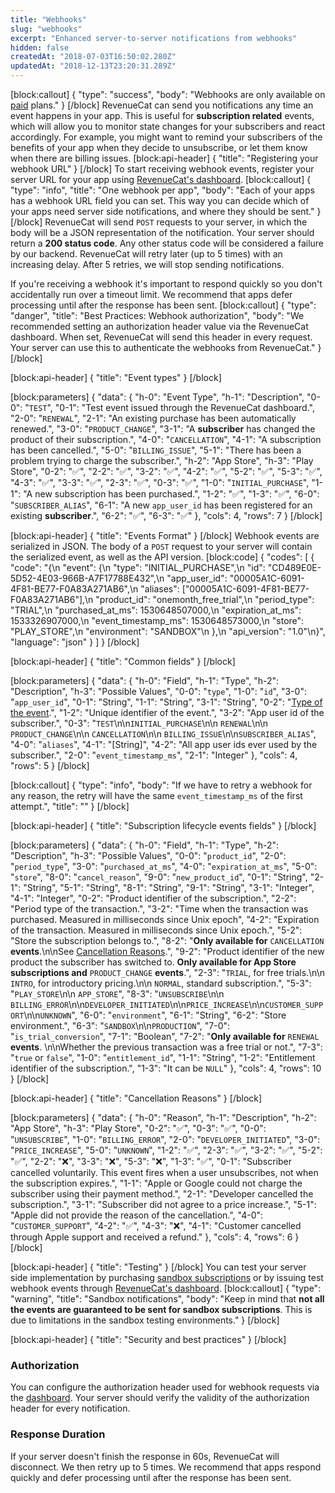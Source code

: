 ```yaml
---
title: "Webhooks"
slug: "webhooks"
excerpt: "Enhanced server-to-server notifications from webhooks"
hidden: false
createdAt: "2018-07-03T16:50:02.280Z"
updatedAt: "2018-12-13T23:20:31.289Z"
---
```

[block:callout]
{
  "type": "success",
  "body": "Webhooks are only available on [paid](https://www.revenuecat.com/pricing) plans."
}
[/block]
RevenueCat can send you notifications any time an event happens in your app. This is useful for **subscription related** events, which will allow you to monitor state changes for your subscribers and react accordingly. For example, you might want to remind your subscribers of the benefits of your app when they decide to unsubscribe, or let them know when there are billing issues. 
[block:api-header]
{
  "title": "Registering your webhook URL"
}
[/block]
To start receiving webhook events, register your server URL for your app using [RevenueCat's dashboard](http://app.revenuecat.com). 
[block:callout]
{
  "type": "info",
  "title": "One webhook per app",
  "body": "Each of your apps has a webhook URL field you can set. This way you can decide which of your apps need server side notifications, and where they should be sent."
}
[/block]
RevenueCat will send `POST` requests to your server, in which the body will be a JSON representation of the notification. Your server should return a **200 status code**. Any other status code will be considered a failure by our backend. RevenueCat will retry later (up to 5 times) with an increasing delay. After 5 retries, we will stop sending notifications.

If you're receiving a webhook it's important to respond quickly so you don't accidentally run over a timeout limit. We recommend that apps defer processing until after the response has been sent.
[block:callout]
{
  "type": "danger",
  "title": "Best Practices: Webhook authorization",
  "body": "We recommended setting an authorization header value via the RevenueCat dashboard. When set, RevenueCat will send this header in every request. Your server can use this to authenticate the  webhooks from RevenueCat."
}
[/block]

[block:api-header]
{
  "title": "Event types"
}
[/block]

[block:parameters]
{
  "data": {
    "h-0": "Event Type",
    "h-1": "Description",
    "0-0": "`TEST`",
    "0-1": "Test event issued through the RevenueCat dashboard.",
    "2-0": "`RENEWAL`",
    "2-1": "An existing purchase has been automatically renewed.",
    "3-0": "`PRODUCT_CHANGE`",
    "3-1": "A **subscriber** has changed the product of their subscription.",
    "4-0": "`CANCELLATION`",
    "4-1": "A subscription has been cancelled.",
    "5-0": "`BILLING_ISSUE`",
    "5-1": "There has been a problem trying to charge the subscriber.",
    "h-2": "App Store",
    "h-3": "Play Store",
    "0-2": "✅",
    "2-2": "✅",
    "3-2": "✅",
    "4-2": "✅",
    "5-2": "✅",
    "5-3": "✅",
    "4-3": "✅",
    "3-3": "✅",
    "2-3": "✅",
    "0-3": "✅",
    "1-0": "`INITIAL_PURCHASE`",
    "1-1": "A new subscription has been purchased.",
    "1-2": "✅",
    "1-3": "✅",
    "6-0": "`SUBSCRIBER_ALIAS`",
    "6-1": "A new `app_user_id` has been registered for an existing **subscriber**.",
    "6-2": "✅",
    "6-3": "✅"
  },
  "cols": 4,
  "rows": 7
}
[/block]

[block:api-header]
{
  "title": "Events Format"
}
[/block]
Webhook events are serialized in JSON. The body of a `POST` request to your server will contain the serialized event, as well as the API version. 
[block:code]
{
  "codes": [
    {
      "code": "{\n  \"event\": {\n    \"type\": \"INITIAL_PURCHASE\",\n    \"id\": \"CD489E0E-5D52-4E03-966B-A7F17788E432\",\n    \"app_user_id\": \"00005A1C-6091-4F81-BE77-F0A83A271AB6\",\n    \"aliases\": [\"00005A1C-6091-4F81-BE77-F0A83A271AB6\"],\n    \"product_id\": \"onemonth_free_trial\",\n    \"period_type\": \"TRIAL\",\n    \"purchased_at_ms\": 1530648507000,\n    \"expiration_at_ms\": 1533326907000,\n    \"event_timestamp_ms\": 1530648573000,\n    \"store\": \"PLAY_STORE\",\n    \"environment\": \"SANDBOX\"\n  },\n  \"api_version\": \"1.0\"\n}",
      "language": "json"
    }
  ]
}
[/block]

[block:api-header]
{
  "title": "Common fields"
}
[/block]

[block:parameters]
{
  "data": {
    "h-0": "Field",
    "h-1": "Type",
    "h-2": "Description",
    "h-3": "Possible Values",
    "0-0": "`type`",
    "1-0": "`id`",
    "3-0": "`app_user_id`",
    "0-1": "String",
    "1-1": "String",
    "3-1": "String",
    "0-2": "[Type of the event](doc:webhooks#section-event-types).",
    "1-2": "Unique identifier of the event.",
    "3-2": "App user id of the subscriber.",
    "0-3": "`TEST`\n\n`INITIAL_PURCHASE`\n\n `RENEWAL`\n\n `PRODUCT_CHANGE`\n\n `CANCELLATION`\n\n `BILLING_ISSUE`\n\n`SUBSCRIBER_ALIAS`",
    "4-0": "`aliases`",
    "4-1": "[String]",
    "4-2": "All app user ids ever used by the subscriber.",
    "2-0": "`event_timestamp_ms`",
    "2-1": "Integer"
  },
  "cols": 4,
  "rows": 5
}
[/block]

[block:callout]
{
  "type": "info",
  "body": "If we have to retry a webhook for any reason, the retry will have the same `event_timestamp_ms` of the first attempt.",
  "title": ""
}
[/block]

[block:api-header]
{
  "title": "Subscription lifecycle events fields"
}
[/block]

[block:parameters]
{
  "data": {
    "h-0": "Field",
    "h-1": "Type",
    "h-2": "Description",
    "h-3": "Possible Values",
    "0-0": "`product_id`",
    "2-0": "`period_type`",
    "3-0": "`purchased_at_ms`",
    "4-0": "`expiration_at_ms`",
    "5-0": "`store`",
    "8-0": "`cancel_reason`",
    "9-0": "`new_product_id`",
    "0-1": "String",
    "2-1": "String",
    "5-1": "String",
    "8-1": "String",
    "9-1": "String",
    "3-1": "Integer",
    "4-1": "Integer",
    "0-2": "Product identifier of the subscription.",
    "2-2": "Period type of the transaction.",
    "3-2": "Time when the transaction was purchased. Measured in milliseconds since Unix epoch",
    "4-2": "Expiration of the transaction. Measured in milliseconds since Unix epoch.",
    "5-2": "Store the subscription belongs to.",
    "8-2": "**Only available for** `CANCELLATION` **events**.\n\nSee [Cancellation Reasons](https://docs.revenuecat.com/docs/webhooks#section-cancellation-reasons).",
    "9-2": "Product identifier of the new product the subscriber has switched to. **Only available for App Store subscriptions and** `PRODUCT_CHANGE` **events**.",
    "2-3": "`TRIAL`, for free trials.\n\n `INTRO`, for introductory pricing.\n\n `NORMAL`, standard subscription.",
    "5-3": "`PLAY_STORE`\n\n `APP_STORE`",
    "8-3": "`UNSUBSCRIBE`\n\n `BILLING_ERROR`\n\n`DEVELOPER_INITIATED`\n\n`PRICE_INCREASE`\n\n`CUSTOMER_SUPPORT`\n\n`UNKNOWN`",
    "6-0": "`environment`",
    "6-1": "String",
    "6-2": "Store environment.",
    "6-3": "`SANDBOX`\n\n`PRODUCTION`",
    "7-0": "`is_trial_conversion`",
    "7-1": "Boolean",
    "7-2": "**Only available for** `RENEWAL` **events**. \n\nWhether the previous transaction was a free trial or not.",
    "7-3": "`true` or `false`",
    "1-0": "`entitlement_id`",
    "1-1": "String",
    "1-2": "Entitlement identifier of the subscription.",
    "1-3": "It can be `NULL`"
  },
  "cols": 4,
  "rows": 10
}
[/block]

[block:api-header]
{
  "title": "Cancellation Reasons"
}
[/block]

[block:parameters]
{
  "data": {
    "h-0": "Reason",
    "h-1": "Description",
    "h-2": "App Store",
    "h-3": "Play Store",
    "0-2": "✅",
    "0-3": "✅",
    "0-0": "`UNSUBSCRIBE`",
    "1-0": "`BILLING_ERROR`",
    "2-0": "`DEVELOPER_INITIATED`",
    "3-0": "`PRICE_INCREASE`",
    "5-0": "`UNKNOWN`",
    "1-2": "✅",
    "2-3": "✅",
    "3-2": "✅",
    "5-2": "✅",
    "2-2": "❌",
    "3-3": "❌",
    "5-3": "❌",
    "1-3": "✅",
    "0-1": "Subscriber cancelled voluntarily. This event fires when a user unsubscribes, not when the subscription expires.",
    "1-1": "Apple or Google could not charge the subscriber using their payment method.",
    "2-1": "Developer cancelled the subscription.",
    "3-1": "Subscriber did not agree to a price increase.",
    "5-1": "Apple did not provide the reason of the cancellation.",
    "4-0": "`CUSTOMER_SUPPORT`",
    "4-2": "✅",
    "4-3": "❌",
    "4-1": "Customer cancelled through Apple support and received a refund."
  },
  "cols": 4,
  "rows": 6
}
[/block]

[block:api-header]
{
  "title": "Testing"
}
[/block]
You can test your server side implementation by purchasing [sandbox subscriptions](doc:testing-purchases) or by issuing test webhook events through [RevenueCat's dashboard](http://app.revenuecat.com).
[block:callout]
{
  "type": "warning",
  "title": "Sandbox notifications",
  "body": "Keep in mind that **not all the events are guaranteed to be sent for sandbox subscriptions**. This is due to limitations in the sandbox testing environments."
}
[/block]

[block:api-header]
{
  "title": "Security and best practices"
}
[/block]
### Authorization
You can configure the authorization header used for webhook requests via the [dashboard](https://app.revenuecat.com/). Your server should verify the validity of the authorization header for every notification.

### Response Duration
If your server doesn't finish the response in 60s, RevenueCat will disconnect. We then retry up to 5 times. We recommend that apps respond quickly and defer processing until after the response has been sent.